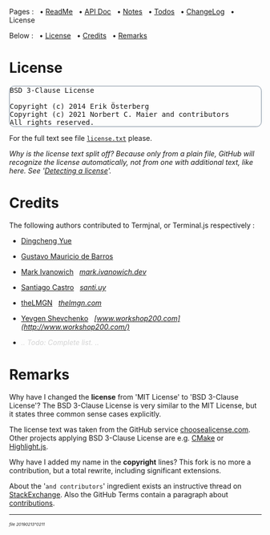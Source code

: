 Pages : &nbsp;
 • [ReadMe](./../README.md) &nbsp;
 • [API Doc](./apidoc.md) &nbsp;
 • [Notes](./notes.md) &nbsp;
 • [Todos](./todos.md) &nbsp;
 • [ChangeLog](./changelog.md) &nbsp;
 • License

Below : &nbsp;
 • [License](#license) &nbsp;
 • [Credits](#credits) &nbsp;
 • [Remarks](#remarks) &nbsp;

<a name="license"></a>
# License

<pre style="border:1px solid LightSlateGrey; border-radius:0.7em;">
BSD 3-Clause License

Copyright (c) 2014 Erik Österberg
Copyright (c) 2021 Norbert C. Maier and contributors
All rights reserved.
</pre>

For the full text see file [`license.txt`](./../license.txt) please.

 _Why is the license text split off? Because only from a plain file, GitHub
 will recognize the license automatically, not from one with additional text, like here. See
 '[Detecting a license](https://docs.github.com/en/github/creating-cloning-and-archiving-repositories/licensing-a-repository#detecting-a-license)'._

<a name="credits"></a>
# Credits

The following authors contributed to Termjnal, or Terminal.js respectively :

- [Dingcheng Yue](https://github.com/DarwinSenior)

- [Gustavo Mauricio de Barros](https://github.com/gumbarros)

- [Mark Ivanowich](https://github.com/MarkIvanowich) &nbsp; _[mark.ivanowich.dev](https://mark.ivanowich.dev/)_

- [Santiago Castro](https://github.com/bryant1410) &nbsp; _[santi.uy](https://santi.uy/)_

- [theLMGN](https://github.com/theLMGN) &nbsp; _[thelmgn.com](http://thelmgn.com/)_

- [Yevgen Shevchenko](https://github.com/commanddotcom) &nbsp; _[www.workshop200.com](http://www.workshop200.com/)_

- *<span style="color:LightGray;">.. Todo: Complete list. ..</span>*

<a name="remarks"></a>
# Remarks

Why have I changed the **license** from 'MIT License' to 'BSD 3-Clause License'?
The BSD 3-Clause License is very similar to the MIT License,
 but it states three common sense cases explicitly.

The license text was taken from the GitHub service
[choosealicense.com](https://choosealicense.com/licenses/bsd-3-clause/).
Other projects applying BSD 3-Clause License are e.g.
[CMake](https://gitlab.kitware.com/cmake/cmake)
or [Highlight.js](https://github.com/highlightjs/highlight.js).

Why have I added my name in the **copyright** lines?
This fork is no more a contribution, but a total rewrite, including
significant extensions.

About the '`and contributors`' ingredient exists an instructive thread on
[StackExchange](https://opensource.stackexchange.com/questions/5508/what-does-and-contributors-in-the-copyright-byline-imply).
Also the GitHub Terms contain a paragraph about
[contributions](https://docs.github.com/en/github/site-policy/github-terms-of-service#6-contributions-under-repository-license).


---

<sup><sub><sup>*file 20190213°0211*</sup></sub></sup>
